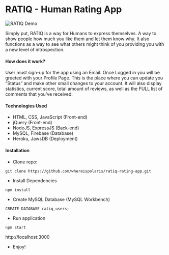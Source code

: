 # RATIQ - Human Rating App

![RATIQ Demo](https://ratiq-new-app.herokuapp.com/images/ratiq-demo.gif "Ratiq")


Simply put, RATIQ is a way for Humans to express themselves. A way to show people how much you like them and let them know why. It also functions as a way to see what others might think of you providing you with a new level of introspection.
 

#### How does it work?

User must sign-up for the app using an Email. Once Logged in you will be greeted with your Profile Page. This is the place where you can update you “Status” and make other small changes to your account. It will also display statistics, current score, total amount of reviews, as well as the FULL list of comments that you've received.

#### Technologies Used
- HTML, CSS, JavaScript (Front-end)
- jQuery (Front-end)
- NodeJS, ExpressJS (Back-end)
- MySQL, Firebase (Database)
- Heroku, JawsDB (Deployment)

#### Installation

- Clone repo:

```
git clone https://github.com/whereispolaris/ratiq-rating-app.git
```
- Install Dependencies

```
npm install 
```

- Create MySQL Database (MySQL Workbench)

```
CREATE DATABASE ratiq_users;
```

- Run application

```
npm start
```

http://localhost:3000

- Enjoy!